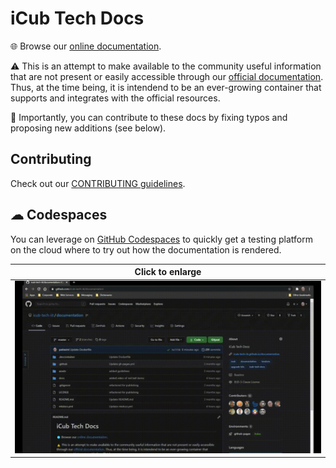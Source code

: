 iCub Tech Docs
==============

🌐 Browse our [online documentation](https://icub-tech-iit.github.io/documentation).

⚠ This is an attempt to make available to the community useful information that are not present or easily accessible through our [official documentation](http://wiki.icub.org/wiki/Main_Page). Thus, at the time being, it is intendend to be an ever-growing container that supports and integrates with the official resources.

📝 Importantly, you can contribute to these docs by fixing typos and proposing new additions (see below). 

## Contributing
Check out our [CONTRIBUTING guidelines](./.github/CONTRIBUTING.md).

## ☁ Codespaces
You can leverage on [GitHub Codespaces](https://github.com/features/codespaces) to quickly get a testing platform on the cloud where to try out how the documentation is rendered.

| Click to enlarge |
| :---: |
| ![](./assets/codespaces.gif) |
